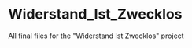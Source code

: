 Widerstand_Ist_Zwecklos
=======================

All final files for the "Widerstand Ist Zwecklos" project